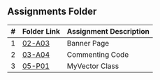  ##  Assignments Folder

|   #   | Folder Link | Assignment Description |
| :---: | ----------- | ---------------------- |
|   1   |  [02-A03](https://github.com/PabitraBhandari/2143-OOP-Bhandari/tree/main/Assigments/02-A03)          | Banner Page            |
|   2   |  [03-A04](https://github.com/PabitraBhandari/2143-OOP-Bhandari/tree/main/Assigments/03-A04)         | Commenting Code
|   3   |  [05-P01](https://github.com/PabitraBhandari/2143-OOP-Bhandari/tree/main/Assigments/05-P01)         | MyVector Class  |
